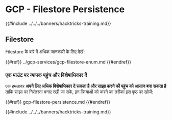 # GCP - Filestore Persistence

{{#include ../../../banners/hacktricks-training.md}}

## Filestore

Filestore के बारे में अधिक जानकारी के लिए देखें:

{{#ref}}
../gcp-services/gcp-filestore-enum.md
{{#endref}}

### एक माउंट पर व्यापक पहुंच और विशेषाधिकार दें

एक हमलावर **अपने लिए अधिक विशेषाधिकार दे सकता है और साझा करने की पहुंच को आसान बना सकता है** ताकि साझा पर निरंतरता बनाए रखी जा सके, इन क्रियाओं को करने का तरीका इस पृष्ठ पर खोजें:

{{#ref}}
gcp-filestore-persistence.md
{{#endref}}

{{#include ../../../banners/hacktricks-training.md}}
